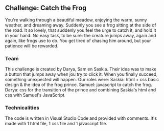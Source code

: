 ## Challenge: Catch the Frog

You're walking through a beautiful meadow, enjoying the warm, sunny weather, and dreaming away. 
Suddenly you see a frog sitting at the side of the road. It so lovely, that suddenly you feel the urge
to catch it, and hold it in your hand. No easy task, to be sure: the creature jumps away, 
again and again, like frogs use to do. You get tired of chasing him around, but your patience will be rewarded.

### Team 
This challenge is created by Darya, Sam en Saskia. Their idea was to make a button that jumps away
when jou try to click it. When you finally succeed, something unexpected will happen. Our roles were:
Saskia: html + css basic design & the idea of the frog prince. Samuel: javascript to catch the frog.
Darya: css for the transition of the prince and combining Saskia's html and css with Samuel's JavaScript.

### Technicalities
The code is written in Visual Studio Code and provided with comments. It's made with 1 html file,
1 css file and 1 javascript file.
